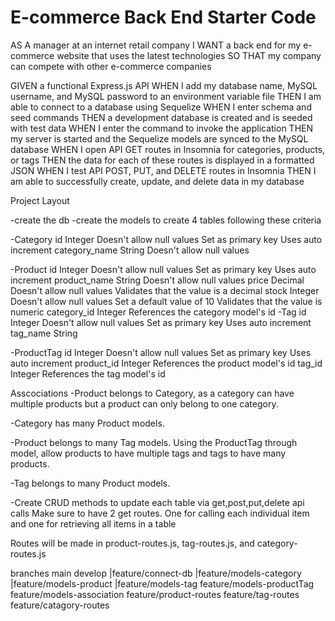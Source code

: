 # E-commerce Back End Starter Code

AS A manager at an internet retail company
I WANT a back end for my e-commerce website that uses the latest technologies
SO THAT my company can compete with other e-commerce companies


GIVEN a functional Express.js API
WHEN I add my database name, MySQL username, and MySQL password to an environment variable file
THEN I am able to connect to a database using Sequelize
WHEN I enter schema and seed commands
THEN a development database is created and is seeded with test data
WHEN I enter the command to invoke the application
THEN my server is started and the Sequelize models are synced to the MySQL database
WHEN I open API GET routes in Insomnia for categories, products, or tags
THEN the data for each of these routes is displayed in a formatted JSON
WHEN I test API POST, PUT, and DELETE routes in Insomnia
THEN I am able to successfully create, update, and delete data in my database


Project Layout 

-create the db
-create the models to create 4 tables following these criteria

-Category
    id
        Integer
        Doesn't allow null values
        Set as primary key
        Uses auto increment
category_name
    String
        Doesn't allow null values

-Product
    id
        Integer
        Doesn't allow null values
        Set as primary key
        Uses auto increment
    product_name
        String
        Doesn't allow null values
    price
        Decimal
        Doesn't allow null values
        Validates that the value is a decimal
    stock
        Integer
        Doesn't allow null values
        Set a default value of 10
        Validates that the value is numeric
    category_id
        Integer
        References the category model's id
-Tag
    id
        Integer
        Doesn't allow null values
        Set as primary key
        Uses auto increment
    tag_name
        String

-ProductTag
    id
        Integer
        Doesn't allow null values
        Set as primary key
        Uses auto increment
    product_id
        Integer
        References the product model's id
    tag_id
        Integer
        References the tag model's id

Asscociations
-Product belongs to Category, as a category can have multiple products but a product can only belong to one category.


-Category has many Product models.

-Product belongs to many Tag models. Using the ProductTag through model, allow products to have multiple tags and tags to have many products.

-Tag belongs to many Product models.




-Create CRUD methods to update each table via get,post,put,delete api calls
    Make sure to have 2 get routes. One for calling each individual item and one for retrieving all items in a table

Routes will be made in product-routes.js, tag-routes.js, and category-routes.js

branches
main
    develop
        |feature/connect-db
        |feature/models-category
        |feature/models-product
        |feature/models-tag
        feature/models-productTag
        feature/models-association
        feature/product-routes
        feature/tag-routes
        feature/catagory-routes


